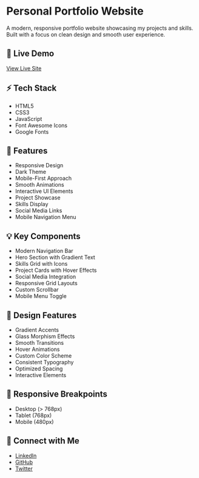 # Personal Portfolio Website

A modern, responsive portfolio website showcasing my projects and skills. Built with a focus on clean design and smooth user experience.

## 🚀 Live Demo
[View Live Site](https://nikhilnandanwar429.github.io/)

## ⚡ Tech Stack

- HTML5
- CSS3
- JavaScript
- Font Awesome Icons
- Google Fonts

## 🎯 Features

- Responsive Design
- Dark Theme
- Mobile-First Approach
- Smooth Animations
- Interactive UI Elements
- Project Showcase
- Skills Display
- Social Media Links
- Mobile Navigation Menu

## 💡 Key Components

- Modern Navigation Bar
- Hero Section with Gradient Text
- Skills Grid with Icons
- Project Cards with Hover Effects
- Social Media Integration
- Responsive Grid Layouts
- Custom Scrollbar
- Mobile Menu Toggle

## 🎨 Design Features

- Gradient Accents
- Glass Morphism Effects
- Smooth Transitions
- Hover Animations
- Custom Color Scheme
- Consistent Typography
- Optimized Spacing
- Interactive Elements

## 📱 Responsive Breakpoints

- Desktop (> 768px)
- Tablet (768px)
- Mobile (480px)

## 🤝 Connect with Me

- [LinkedIn](https://www.linkedin.com/in/nikhil-nandanwar-b5969b25b/)
- [GitHub](https://github.com/nikhilnandanwar429)
- [Twitter](https://x.com/NikhilNand429)
